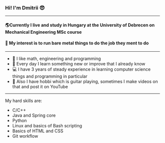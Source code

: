 ### Hi! I'm Dmitrii :sunglasses:
---
#### :earth_americas:Currently I live and study in Hungary at the University of Debrecen on Mechanical Engineering MSc course
#### :robot: My interest is to run bare metal things to do the job they ment to do
---

* :green_book: I like math, engineering and programming
* :hammer: Every day I learn something new or improve that I already know
* :computer: I have 3 years of steady experience in learning computer science things and programming in particular
* :guitar: Also I have hobbi which is guitar playing, sometimes I make videos on that and post it on YouTube
---

My hard skills are: 
* C/C++
* Java and Spring core 
* Python 
* Linux and basics of Bash scripting
* Basics of HTML and CSS
* Git workflow
